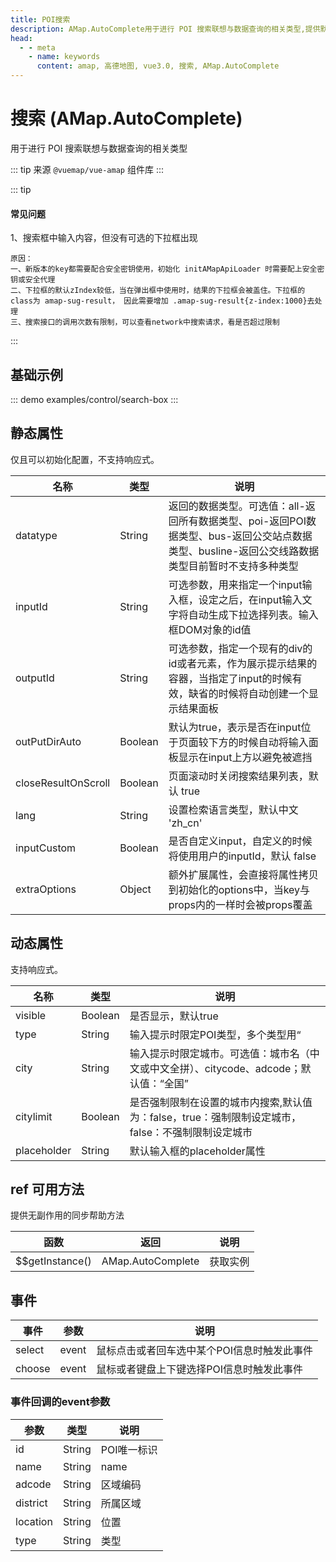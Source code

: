 ```yaml
---
title: POI搜索
description: AMap.AutoComplete用于进行 POI 搜索联想与数据查询的相关类型,提供默认的功能
head:
  - - meta
    - name: keywords
      content: amap, 高德地图, vue3.0, 搜索, AMap.AutoComplete
---
```


# 搜索 (AMap.AutoComplete)
用于进行 POI 搜索联想与数据查询的相关类型

::: tip
来源 ```@vuemap/vue-amap``` 组件库
:::

::: tip
#### 常见问题
1、搜索框中输入内容，但没有可选的下拉框出现
```text
原因：
一、新版本的key都需要配合安全密钥使用，初始化 initAMapApiLoader 时需要配上安全密钥或安全代理
二、下拉框的默认zIndex较低，当在弹出框中使用时，结果的下拉框会被盖住。下拉框的class为 amap-sug-result， 因此需要增加 .amap-sug-result{z-index:1000}去处理
三、搜索接口的调用次数有限制，可以查看network中搜索请求，看是否超过限制
```
:::

## 基础示例

::: demo
examples/control/search-box
:::

## 静态属性
仅且可以初始化配置，不支持响应式。

名称 | 类型 | 说明
---|---|---|
datatype | String | 返回的数据类型。可选值：all-返回所有数据类型、poi-返回POI数据类型、bus-返回公交站点数据类型、busline-返回公交线路数据类型目前暂时不支持多种类型
inputId | String | 可选参数，用来指定一个input输入框，设定之后，在input输入文字将自动生成下拉选择列表。输入框DOM对象的id值
outputId | String | 可选参数，指定一个现有的div的id或者元素，作为展示提示结果的容器，当指定了input的时候有效，缺省的时候将自动创建一个显示结果面板
outPutDirAuto | Boolean | 默认为true，表示是否在input位于页面较下方的时候自动将输入面板显示在input上方以避免被遮挡
closeResultOnScroll | Boolean | 页面滚动时关闭搜索结果列表，默认 true
lang | String | 设置检索语言类型，默认中文 'zh_cn'
inputCustom | Boolean | 是否自定义input，自定义的时候将使用用户的inputId，默认 false
extraOptions | Object | 额外扩展属性，会直接将属性拷贝到初始化的options中，当key与props内的一样时会被props覆盖

## 动态属性

支持响应式。

名称 | 类型 | 说明
---|---|---|
visible | Boolean | 是否显示，默认true
type | String | 输入提示时限定POI类型，多个类型用“|”分隔，目前只支持Poi类型编码如“050000” 默认值：所有类别
city | String | 输入提示时限定城市。可选值：城市名（中文或中文全拼）、citycode、adcode；默认值：“全国”
citylimit | Boolean | 是否强制限制在设置的城市内搜索,默认值为：false，true：强制限制设定城市，false：不强制限制设定城市
placeholder | String | 默认输入框的placeholder属性


## ref 可用方法
提供无副作用的同步帮助方法

函数 | 返回 | 说明
---|---|---|
$$getInstance() | AMap.AutoComplete | 获取实例


## 事件

事件 | 参数 | 说明
---|---|---|
select | event | 鼠标点击或者回车选中某个POI信息时触发此事件
choose | event | 鼠标或者键盘上下键选择POI信息时触发此事件

### 事件回调的event参数
参数 | 类型 | 说明
---|---|---|
id | String | POI唯一标识
name | String | name
adcode | String | 区域编码
district | String | 所属区域
location | String | 位置
type | String | 类型


